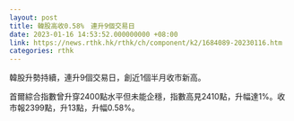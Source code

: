 ```yaml
---
layout: post
title: 韓股高收0.58%　連升9個交易日
date: 2023-01-16 14:53:52.000000000 +08:00
link: https://news.rthk.hk/rthk/ch/component/k2/1684089-20230116.htm
categories: rthk
---
```


韓股升勢持續，連升9個交易日，創近1個半月收市新高。

首爾綜合指數曾升穿2400點水平但未能企穩，指數高見2410點，升幅達1%。收市報2399點，升13點，升幅0.58%。
